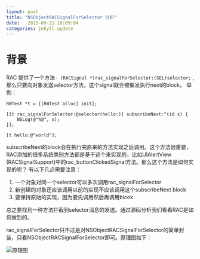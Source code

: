 ```yaml
---
layout: post
title: "NSObjectRACSignalForSelector 分析"
date:   2015-09-21 18:09:04
categories: jekyll update
---
```



# 背景
RAC 提供了一个方法```- (RACSignal *)rac_signalForSelector:(SEL)selector;``` ,那么只要向对象发送selector方法，这个signal就会被催发执行next的block。
举例：
	
	RWTest *t = [[RWTest alloc] init];
    
    [[t rac_signalForSelector:@selector(hello:)] subscribeNext:^(id x) {
        NSLog(@"%@", x);
    }];
    
    [t hello:@"world"];
	

subscribeNext的block会在执行完原来的方法实现之后调用。这个方法很重要，RAC添加的很多系统类别方法都是基于这个来实现的，比如UIAlertView (RACSignalSupport)中的rac_buttonClickedSignal方法。那么这个方法是如何实现的呢？
有以下几点需要注意：
	
1. 一个对象对同一个selector可以多次调用rac_signalForSelector
2. 新创建的对象还应该调用以前的实现不应该调用这个subscribeNext block
3. 要保持原始的实现，因为要先调用然后再调用blcok

总之要找到一种方法拦截到selector消息的发送。通过源码分析我们看看RAC是如何做到的。

rac_signalForSelector只不过是对NSObjectRACSignalForSelector的简单封装，只看NSObjectRACSignalForSelector即可。原理图如下：

![原理图](http://7xlvwi.com1.z0.glb.clouddn.com/RAC%20selector.jpg)
